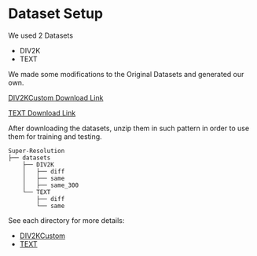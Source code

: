 # Dataset Setup

We used 2 Datasets

- DIV2K
- TEXT

We made some modifications to the Original Datasets and generated our own.

[DIV2KCustom Download Link](https://1drv.ms/u/s!AtWR2LUs_Xh6ie8QVcZzsVhygcqlbQ?e=4h7DUG)

[TEXT Download Link](https://1drv.ms/u/s!AtWR2LUs_Xh6ie8dD0p8AeGGllQTFg?e=xtnAxG)

After downloading the datasets, unzip them in such pattern in order to use them for training and testing.

```
Super-Resolution
├── datasets
    ├── DIV2K
    │   ├── diff
    │   ├── same
    │   ├── same_300
    └── TEXT
        ├── diff
        └── same
```



See each directory for more details:

- [DIV2KCustom](./DIV2K)
- [TEXT](./TEXT)

